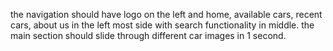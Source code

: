the navigation should have logo on the left and home, available cars, recent cars, about us in the left most side with search functionality in middle.
the main section should slide through different car images in 1 second.
